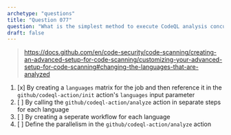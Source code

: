 ```yaml
---
archetype: "questions"
title: "Question 077"
question: "What is the simplest method to execute CodeQL analysis concurrently for each language in a multi-language repository using GitHub Actions? (Choose two.)"
draft: false
---
```



> https://docs.github.com/en/code-security/code-scanning/creating-an-advanced-setup-for-code-scanning/customizing-your-advanced-setup-for-code-scanning#changing-the-languages-that-are-analyzed
1. [x] By creating a `languages` matrix for the job and then reference it in the `github/codeql-action/init` action's `languages` input parameter
1. [ ] By calling the `github/codeql-action/analyze` action in separate steps for each language
1. [ ] By creating a seperate workflow for each language
1. [ ] Define the parallelism in the `github/codeql-action/analyze` action
